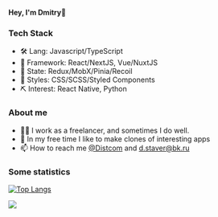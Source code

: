 <strong>Hey, I'm Dmitry</strong>👋

### Tech Stack

- 🛠 Lang: Javascript/TypeScript
- 🤖 Framework: React/NextJS, Vue/NuxtJS
- 🔗 State: Redux/MobX/Pinia/Recoil
- 👚 Styles: CSS/SCSS/Styled Components
- ⛏ Interest: React Native, Python

### About me

- 👨‍💻 I work as a freelancer, and sometimes I do well.
- 🌱 In my free time I like to make clones of interesting apps
- 📫 How to reach me <a href="https://t.me/Distcom">@Distcom</a> and d.staver@bk.ru

### Some statistics 

[![Top Langs](https://github-readme-stats.vercel.app/api/top-langs/?username=distDev&layout=compact)](https://github.com/distDev/github-readme-stats)

![](https://github-readme-codewars-stats.herokuapp.com/api/?username=distcom&badge&colormode=dark_mode)


<!---
distDev/distDev is a ✨ special ✨ repository because its `README.md` (this file) appears on your GitHub profile.
You can click the Preview link to take a look at your changes.
--->
